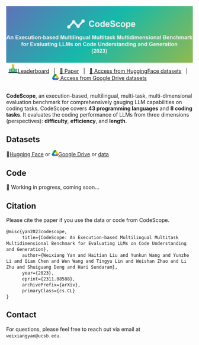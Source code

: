 <div align="center">
  <a href="https://haitianliu22.github.io/code-scope-benchmark/"><img src="./images/banner.png">
</div>


<div align="center">
    <a href="https://haitianliu22.github.io/code-scope-benchmark/"><img src="./images/leaderboard.png">Leaderboard</a> &nbsp;&nbsp;|&nbsp;&nbsp;
    <a href="https://arxiv.org/pdf/2311.08588.pdf">📄 Paper</a> &nbsp;&nbsp;|&nbsp;&nbsp;
    <a href="https://huggingface.co/datasets/WeixiangYan/CodeScope">🤗 Access from HuggingFace datasets</a> &nbsp;&nbsp;|&nbsp;&nbsp;
    <a href="https://drive.google.com/file/d/1TdwR_RKjgtHhAdDO2Gn2q-fZcBcmmy-j/view?usp=sharing"><img src="./images/google_drive.png"> Access from Google Drive datasets</a>
</div>

<br>

**CodeScope**, an execution-based, multilingual, multi-task, multi-dimensional evaluation benchmark for comprehensively gauging LLM capabilities on coding tasks. CodeScope covers **43 programming languages** and **8 coding tasks**. It evaluates the coding performance of LLMs from three dimensions (perspectives): **difficulty**, **efficiency**, and **length**.





## Datasets
🤗[Hugging Face](https://huggingface.co/datasets/WeixiangYan/CodeScope) or  <img src="./images/google_drive.png">[Google Drive](https://drive.google.com/file/d/1TdwR_RKjgtHhAdDO2Gn2q-fZcBcmmy-j/view?usp=sharing) or [data](https://github.com/WeixiangYAN/CodeScope/tree/main/data)


## Code
🚧 Working in progress, coming soon...


## Citation
Please cite the paper if you use the data or code from CodeScope.
```
@misc{yan2023codescope,
      title={CodeScope: An Execution-based Multilingual Multitask Multidimensional Benchmark for Evaluating LLMs on Code Understanding and Generation},
      author={Weixiang Yan and Haitian Liu and Yunkun Wang and Yunzhe Li and Qian Chen and Wen Wang and Tingyu Lin and Weishan Zhao and Li Zhu and Shuiguang Deng and Hari Sundaram},
      year={2023},
      eprint={2311.08588},
      archivePrefix={arXiv},
      primaryClass={cs.CL}
}
```

## Contact
For questions, please feel free to reach out via email at ``weixiangyan@ucsb.edu``.

